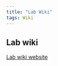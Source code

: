 ```yaml
---
title: "Lab Wiki"
tags: Wiki
---
```

## Lab wiki

[Lab wiki website](https://vislab.rc.uab.edu/index.php/Main_Page)

